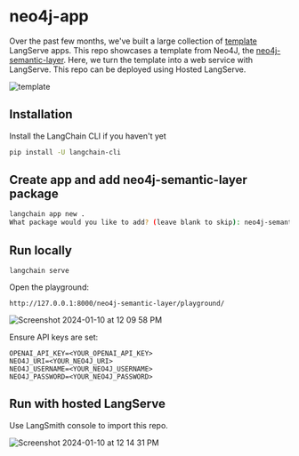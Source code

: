 # neo4j-app

Over the past few months, we've built a large collection of [template](https://templates.langchain.com/) LangServe apps. This repo showcases a template from Neo4J, the [neo4j-semantic-layer](https://github.com/langchain-ai/langchain/tree/master/templates/neo4j-semantic-layer). Here, we turn the template into a web service with LangServe. This repo can be deployed using Hosted LangServe.

![template](https://github.com/langchain-ai/neo4j-semantic-layer/assets/122662504/00ef0d88-8538-42ba-a5e0-dce3d330f378)

## Installation

Install the LangChain CLI if you haven't yet

```bash
pip install -U langchain-cli
```

## Create app and add neo4j-semantic-layer package

```bash
langchain app new . 
What package would you like to add? (leave blank to skip): neo4j-semantic-layer  
```

## Run locally
```
langchain serve
```

Open the playground:
```
http://127.0.0.1:8000/neo4j-semantic-layer/playground/
```

![Screenshot 2024-01-10 at 12 09 58 PM](https://github.com/langchain-ai/neo4j-semantic-layer/assets/122662504/74fefcc3-dded-49f7-8d85-949899de3ba0)

Ensure API keys are set:

```
OPENAI_API_KEY=<YOUR_OPENAI_API_KEY>
NEO4J_URI=<YOUR_NEO4J_URI>
NEO4J_USERNAME=<YOUR_NEO4J_USERNAME>
NEO4J_PASSWORD=<YOUR_NEO4J_PASSWORD>
```

## Run with hosted LangServe

Use LangSmith console to import this repo.

![Screenshot 2024-01-10 at 12 14 31 PM](https://github.com/langchain-ai/neo4j-semantic-layer/assets/122662504/16b4ac2a-6e83-45d5-b764-28d9294123b1)

